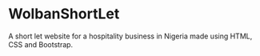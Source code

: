 # WolbanShortLet
A short let website for a hospitality business in Nigeria made using HTML, CSS and Bootstrap.
